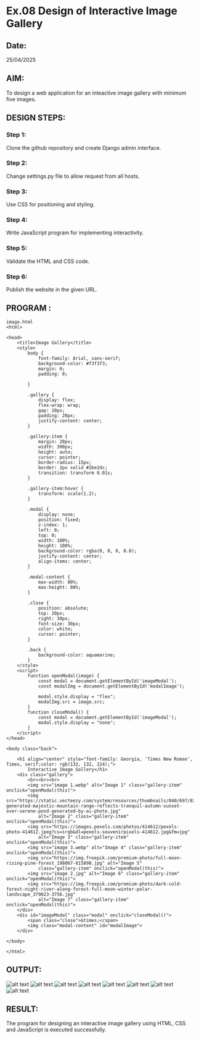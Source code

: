 # Ex.08 Design of Interactive Image Gallery
## Date:
25/04/2025

## AIM:
To design a web application for an inteactive image gallery with minimum five images.

## DESIGN STEPS:

### Step 1:
Clone the github repository and create Django admin interface.

### Step 2:
Change settings.py file to allow request from all hosts.

### Step 3:
Use CSS for positioning and styling.

### Step 4:
Write JavaScript program for implementing interactivity.

### Step 5:
Validate the HTML and CSS code.

### Step 6:
Publish the website in the given URL.

## PROGRAM :
```
image.html
<html>

<head>
    <title>Image Gallery</title>
    <style>
        body {
            font-family: Arial, sans-serif;
            background-color: #f3f3f3;
            margin: 0;
            padding: 0;

        }

        .gallery {
            display: flex;
            flex-wrap: wrap;
            gap: 10px;
            padding: 20px;
            justify-content: center;
        }

        .gallery-item {
            margin: 20px;
            width: 300px;
            height: auto;
            cursor: pointer;
            border-radius: 15px;
            border: 2px solid #2be2dc;
            transition: transform 0.01s;
        }

        .gallery-item:hover {
            transform: scale(1.2);
        }

        .modal {
            display: none;
            position: fixed;
            z-index: 1;
            left: 0;
            top: 0;
            width: 100%;
            height: 100%;
            background-color: rgba(0, 0, 0, 0.8);
            justify-content: center;
            align-items: center;
        }

        .modal-content {
            max-width: 80%;
            max-height: 80%;
        }

        .close {
            position: absolute;
            top: 20px;
            right: 30px;
            font-size: 30px;
            color: white;
            cursor: pointer;
        }

        .back {
            background-color: aquamarine;
        }
    </style>
    <script>
        function openModal(image) {
            const modal = document.getElementById('imageModal');
            const modalImg = document.getElementById('modalImage');

            modal.style.display = "flex";
            modalImg.src = image.src;
        }
        function closeModal() {
            const modal = document.getElementById('imageModal');
            modal.style.display = "none";
        }
    </script>
</head>

<body class="back">

    <h1 align="center" style="font-family: Georgia, 'Times New Roman', Times, serif;color: rgb(132, 132, 224);">
        Interactive Image Gallery</h1>
    <div class="gallery">
        <br><br><br>
        <img src="image 1.webp" alt="Image 1" class="gallery-item" onclick="openModal(this)">
        <img src="https://static.vecteezy.com/system/resources/thumbnails/040/697/838/small_2x/ai-generated-majestic-mountain-range-reflects-tranquil-autumn-sunset-over-serene-pond-generated-by-ai-photo.jpg"
            alt="Image 2" class="gallery-item" onclick="openModal(this)">
        <img src="https://images.pexels.com/photos/414612/pexels-photo-414612.jpeg?cs=srgb&dl=pexels-souvenirpixels-414612.jpg&fm=jpg"
            alt="Image 3" class="gallery-item" onclick="openModal(this)">
        <img src="image 3.webp" alt="Image 4" class="gallery-item" onclick="openModal(this)">
        <img src="https://img.freepik.com/premium-photo/full-moon-rising-pine-forest_198067-815898.jpg" alt="Image 5"
            class="gallery-item" onclick="openModal(this)">
        <img src="image 2.jpg" alt="Image 6" class="gallery-item" onclick="openModal(this)">
        <img src="https://img.freepik.com/premium-photo/dark-cold-forest-night-river-along-forest-full-moon-winter-polar-landscape_379823-3756.jpg"
            alt="Image 7" class="gallery-item" onclick="openModal(this)">
    </div>
    <div id="imageModal" class="modal" onclick="closeModal()">
        <span class="close">&times;</span>
        <img class="modal-content" id="modalImage">
    </div>

</body>

</html>
```
## OUTPUT:
![alt text](<Screenshot 2025-05-02 121947.png>)
![alt text](<Screenshot 2025-05-02 122011.png>)
![alt text](<Screenshot 2025-05-02 122031.png>)
![alt text](<Screenshot 2025-05-02 122054.png>)
![alt text](<Screenshot 2025-05-02 122124.png>)
![alt text](<Screenshot 2025-05-02 122150.png>)
![alt text](<Screenshot 2025-05-02 122300.png>)
![alt text](<Screenshot 2025-05-02 122218.png>)

## RESULT:
The program for designing an interactive image gallery using HTML, CSS and JavaScript is executed successfully.
